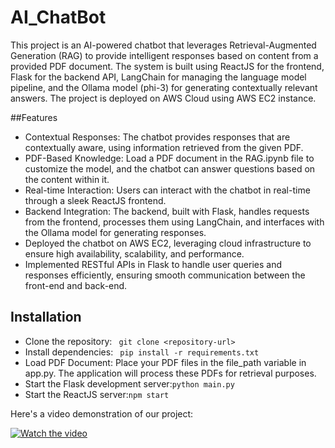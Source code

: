 # AI_ChatBot
This project is an AI-powered chatbot that leverages Retrieval-Augmented Generation (RAG) to provide intelligent responses based on content from a provided PDF document. The system is built using ReactJS for the frontend, Flask for the backend API, LangChain for managing the language model pipeline, and the Ollama model (phi-3) for generating contextually relevant answers. The project is deployed on AWS Cloud using AWS EC2 instance.

##Features
- Contextual Responses: The chatbot provides responses that are contextually aware, using information retrieved from the given PDF.
- PDF-Based Knowledge: Load a PDF document in the RAG.ipynb file to customize the model, and the chatbot can answer questions based on the content within it.
- Real-time Interaction: Users can interact with the chatbot in real-time through a sleek ReactJS frontend.
- Backend Integration: The backend, built with Flask, handles requests from the frontend, processes them using LangChain, and interfaces with the Ollama model for generating responses.
- Deployed the chatbot on AWS EC2, leveraging cloud infrastructure to ensure high availability, scalability, and performance.
- Implemented RESTful APIs in Flask to handle user queries and responses efficiently, ensuring smooth communication between the front-end and back-end.


## Installation
- Clone the repository:
` git clone <repository-url>`
- Install dependencies:
``` pip install -r requirements.txt```
- Load PDF Document: Place your PDF files in the file_path variable in app.py. The application will process these PDFs for retrieval purposes.
- Start the Flask development server:```python main.py```
- Start the ReactJS server:```npm start```

Here's a video demonstration of our project:

[![Watch the video](AI_Chatbot.png)](https://drive.google.com/file/d/1xAR3q82C1a0LrHI2Vk0li-ReULnl4jVW/view?usp=sharing)

